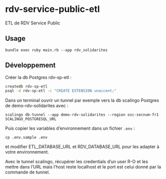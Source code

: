 # rdv-service-public-etl

ETL de RDV Service Public

## Usage

`bundle exec ruby main.rb --app rdv_solidarites`

## Développement

Créer la db Postgres rdv-sp-etl :

```sh
createdb rdv-sp-etl
psql -d rdv-sp-etl -c "CREATE EXTENSION unaccent;"
```

Dans un terminal ouvrir un tunnel par exemple vers la db scalingo Postgres de demo-rdv-solidarites avec :

`scalingo db-tunnel --app demo-rdv-solidarites --region osc-secnum-fr1  SCALINGO_POSTGRESQL_URL`

Puis copier les variables d’environnement dans un fichier `.env` :

`cp .env.sample .env`

et modifier ETL_DATABASE_URL et RDV_DATABASE_URL pour les adapter à votre environnement.

Avec le tunnel scalingo, récupérer les credentials d’un user R-O et les mettre dans l’URL mais l’host reste localhost et le port est celui donné par la commande de tunnel.
